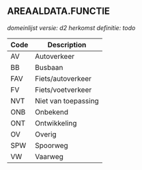 ## AREAALDATA.FUNCTIE

*domeinlijst versie: d2* *herkomst definitie: todo*

 |Code |Description	|
|	---	|	---	|
| AV | Autoverkeer |
| BB | Busbaan |
| FAV | Fiets/autoverkeer |
| FV | Fiets/voetverkeer |
| NVT | Niet van toepassing |
| ONB | Onbekend |
| ONT | Ontwikkeling |
| OV | Overig |
| SPW | Spoorweg |
| VW | Vaarweg |
